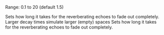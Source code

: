 Range: 0.1 to 20 (default 1.5)

Sets how long it takes for the reverberating echoes to fade out completely. Larger decay times simulate larger (empty) spaces Sets how long it takes for the reverberating echoes to fade out completely.